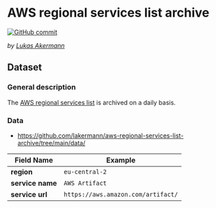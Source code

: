 # AWS regional services list archive

[![GitHub commit](https://img.shields.io/github/last-commit/lakermann/aws-regional-services-list-archive)](https://github.com/lakermann/aws-regional-services-list-archive/commits/main/)

_by [Lukas Akermann](https://github.com/lakermann)_

## Dataset

### General description

The [AWS regional services list](https://aws.amazon.com/about-aws/global-infrastructure/regional-product-services/) is archived on a daily basis.

### Data

* <https://github.com/lakermann/aws-regional-services-list-archive/tree/main/data/>

| Field Name       | Example                            |
|------------------|------------------------------------|
| __region__       | `eu-central-2`                     |
| __service name__ | `AWS Artifact`                     |
| __service url__  | `https://aws.amazon.com/artifact/` |
